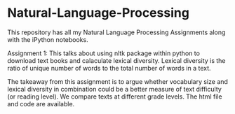 # Natural-Language-Processing

This repository has all my Natural Language Processing Assignments along with the iPython notebooks. 

Assignment 1:
This talks about using nltk package within python to download text books and calaculate lexical diversity. Lexical diversity is the ratio of unique number of words to the total number of words in a text.

The takeaway from this assignment is to argue whether vocabulary size and lexical diversity in combination could be a better measure of text difficulty (or reading level). We compare texts at different grade levels. The html file and code are available. 

